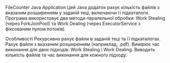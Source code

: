 FileCounter Java Application
Цей Java додаток рахує кількість файлів з вказаним розширенням у заданій теці, включаючи її підкаталоги. Програма використовує два методи паралельної обробки: Work Stealing (через ForkJoinPool) та Work Dealing (через ExecutorService з фіксованим пулом потоків).

Особливості
Рекурсивно рахує файли в заданій теці та її підкаталогах.
Рахує файли з вказаним розширенням (наприклад, .pdf).
Вимірює час виконання для двох підходів: Work Stealing і Work Dealing.
Виводить кількість файлів та час виконання для кожного підходу.